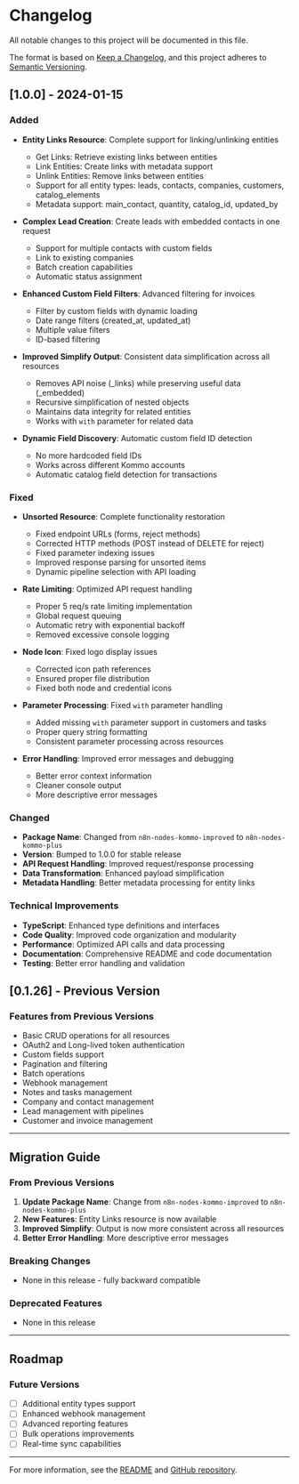 # Changelog

All notable changes to this project will be documented in this file.

The format is based on [Keep a Changelog](https://keepachangelog.com/en/1.0.0/),
and this project adheres to [Semantic Versioning](https://semver.org/spec/v2.0.0.html).

## [1.0.0] - 2024-01-15

### Added
- **Entity Links Resource**: Complete support for linking/unlinking entities
  - Get Links: Retrieve existing links between entities
  - Link Entities: Create links with metadata support
  - Unlink Entities: Remove links between entities
  - Support for all entity types: leads, contacts, companies, customers, catalog_elements
  - Metadata support: main_contact, quantity, catalog_id, updated_by

- **Complex Lead Creation**: Create leads with embedded contacts in one request
  - Support for multiple contacts with custom fields
  - Link to existing companies
  - Batch creation capabilities
  - Automatic status assignment

- **Enhanced Custom Field Filters**: Advanced filtering for invoices
  - Filter by custom fields with dynamic loading
  - Date range filters (created_at, updated_at)
  - Multiple value filters
  - ID-based filtering

- **Improved Simplify Output**: Consistent data simplification across all resources
  - Removes API noise (_links) while preserving useful data (_embedded)
  - Recursive simplification of nested objects
  - Maintains data integrity for related entities
  - Works with `with` parameter for related data

- **Dynamic Field Discovery**: Automatic custom field ID detection
  - No more hardcoded field IDs
  - Works across different Kommo accounts
  - Automatic catalog field detection for transactions

### Fixed
- **Unsorted Resource**: Complete functionality restoration
  - Fixed endpoint URLs (forms, reject methods)
  - Corrected HTTP methods (POST instead of DELETE for reject)
  - Fixed parameter indexing issues
  - Improved response parsing for unsorted items
  - Dynamic pipeline selection with API loading

- **Rate Limiting**: Optimized API request handling
  - Proper 5 req/s rate limiting implementation
  - Global request queuing
  - Automatic retry with exponential backoff
  - Removed excessive console logging

- **Node Icon**: Fixed logo display issues
  - Corrected icon path references
  - Ensured proper file distribution
  - Fixed both node and credential icons

- **Parameter Processing**: Fixed `with` parameter handling
  - Added missing `with` parameter support in customers and tasks
  - Proper query string formatting
  - Consistent parameter processing across resources

- **Error Handling**: Improved error messages and debugging
  - Better error context information
  - Cleaner console output
  - More descriptive error messages

### Changed
- **Package Name**: Changed from `n8n-nodes-kommo-improved` to `n8n-nodes-kommo-plus`
- **Version**: Bumped to 1.0.0 for stable release
- **API Request Handling**: Improved request/response processing
- **Data Transformation**: Enhanced payload simplification
- **Metadata Handling**: Better metadata processing for entity links

### Technical Improvements
- **TypeScript**: Enhanced type definitions and interfaces
- **Code Quality**: Improved code organization and modularity
- **Performance**: Optimized API calls and data processing
- **Documentation**: Comprehensive README and code documentation
- **Testing**: Better error handling and validation

## [0.1.26] - Previous Version

### Features from Previous Versions
- Basic CRUD operations for all resources
- OAuth2 and Long-lived token authentication
- Custom fields support
- Pagination and filtering
- Batch operations
- Webhook management
- Notes and tasks management
- Company and contact management
- Lead management with pipelines
- Customer and invoice management

---

## Migration Guide

### From Previous Versions

1. **Update Package Name**: Change from `n8n-nodes-kommo-improved` to `n8n-nodes-kommo-plus`
2. **New Features**: Entity Links resource is now available
3. **Improved Simplify**: Output is now more consistent across all resources
4. **Better Error Handling**: More descriptive error messages

### Breaking Changes
- None in this release - fully backward compatible

### Deprecated Features
- None in this release

---

## Roadmap

### Future Versions
- [ ] Additional entity types support
- [ ] Enhanced webhook management
- [ ] Advanced reporting features
- [ ] Bulk operations improvements
- [ ] Real-time sync capabilities

---

For more information, see the [README](README.md) and [GitHub repository](https://github.com/marcosvb1/n8n-nodes-kommo-plus).

